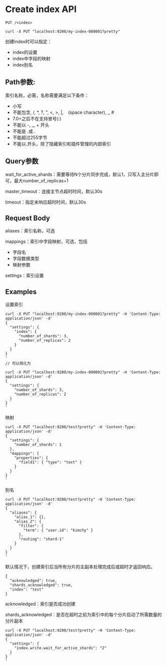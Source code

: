 # Create index API

`PUT /<index>`

```
curl -X PUT "localhost:9200/my-index-000001?pretty"

```

创建index时可以指定：

* index的设置
* index中字段的映射
* index别名

## Path参数:

<index> 索引名称，必需，名称需要满足以下条件：

* 小写
* 不能包含\, /, *, ?, ", <, >, |, ` ` (space character), ,, #
* 7.0+之后不在支持冒号(:)
* 不能以 -, _, + 开头
* 不能是 .或..
* 不能超过255字节
* 不能以.开头，除了隐藏索引和插件管理的内部索引

## Query参数


wait_for_active_shards：需要等待N个分片同步完成，默认1，只写入主分片即可，最大number_of_replicas+1

master_timeout：连接主节点超时时间，默认30s

timeout：指定未响应超时时间，默认30s

## Request Body

aliases：索引名称，可选

mappings：索引中字段映射，可选，包括
   - 字段名
   - 字段数据类型
   - 映射参数

settings：索引设置

## Examples

设置索引
```
curl -X PUT "localhost:9200/my-index-000001?pretty" -H 'Content-Type: application/json' -d'
{
  "settings": {
    "index": {
      "number_of_shards": 3,  
      "number_of_replicas": 2 
    }
  }
}
'
// 可以简化为

curl -X PUT "localhost:9200/my-index-000001?pretty" -H 'Content-Type: application/json' -d'
{
  "settings": {
    "number_of_shards": 3,
    "number_of_replicas": 2
  }
}
'

```

映射

```
curl -X PUT "localhost:9200/test?pretty" -H 'Content-Type: application/json' -d'
{
  "settings": {
    "number_of_shards": 1
  },
  "mappings": {
    "properties": {
      "field1": { "type": "text" }
    }
  }
}
'

```

别名

```
curl -X PUT "localhost:9200/test?pretty" -H 'Content-Type: application/json' -d'
{
  "aliases": {
    "alias_1": {},
    "alias_2": {
      "filter": {
        "term": { "user.id": "kimchy" }
      },
      "routing": "shard-1"
    }
  }
}
'

```

默认情况下，创建索引后当所有分片的主副本处理完成后或超时才返回响应。
```
{
  "acknowledged": true,
  "shards_acknowledged": true,
  "index": "test"
}
```

acknowledged：索引是否成功创建

shards_acknowledged：是否在超时之前为索引中的每个分片启动了所需数量的分片副本

```
curl -X PUT "localhost:9200/test?pretty" -H 'Content-Type: application/json' -d'
{
  "settings": {
    "index.write.wait_for_active_shards": "2"
  }
}
'

```

